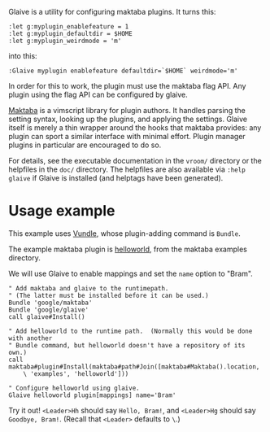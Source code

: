 Glaive is a utility for configuring maktaba plugins. It turns this:

    :let g:myplugin_enablefeature = 1
    :let g:myplugin_defaultdir = $HOME
    :let g:myplugin_weirdmode = 'm'

into this:

    :Glaive myplugin enablefeature defaultdir=`$HOME` weirdmode='m'

In order for this to work, the plugin must use the maktaba flag API. Any plugin
using the flag API can be configured by glaive.

[Maktaba](http://github.com/google/maktaba) is a vimscript library for plugin
authors. It handles parsing the setting syntax, looking up the plugins, and
applying the settings. Glaive itself is merely a thin wrapper around the hooks
that maktaba provides: any plugin can sport a similar interface with minimal
effort. Plugin manager plugins in particular are encouraged to do so.

For details, see the executable documentation in the `vroom/` directory or the
helpfiles in the `doc/` directory. The helpfiles are also available via
`:help glaive` if Glaive is installed (and helptags have been generated).

# Usage example

This example uses [Vundle](https://github.com/gmarik/vundle), whose
plugin-adding command is `Bundle`.

The example maktaba plugin is
[helloworld](https://github.com/google/maktaba/tree/master/examples/helloworld),
from the maktaba examples directory.

We will use Glaive to enable mappings and set the `name` option to "Bram".

```vim
" Add maktaba and glaive to the runtimepath.
" (The latter must be installed before it can be used.)
Bundle 'google/maktaba'
Bundle 'google/glaive'
call glaive#Install()

" Add helloworld to the runtime path.  (Normally this would be done with another
" Bundle command, but helloworld doesn't have a repository of its own.)
call maktaba#plugin#Install(maktaba#path#Join([maktaba#Maktaba().location,
    \ 'examples', 'helloworld']))

" Configure helloworld using glaive.
Glaive helloworld plugin[mappings] name='Bram'
```

Try it out!  `<Leader>Hh` should say `Hello, Bram!`, and `<Leader>Hg` should say
`Goodbye, Bram!`.  (Recall that `<Leader>` defaults to `\`.)
